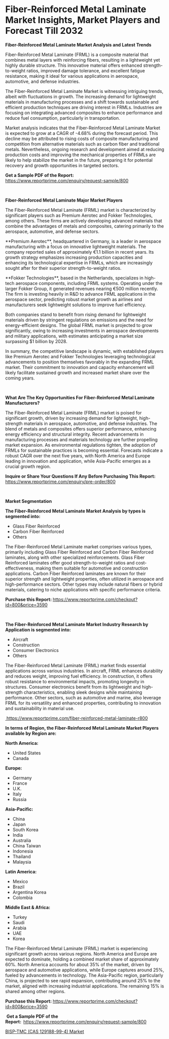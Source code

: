 <p><h1>Fiber-Reinforced Metal Laminate Market Insights, Market Players and Forecast Till 2032</h1></p><p><strong>Fiber-Reinforced Metal Laminate Market Analysis and Latest Trends</strong></p>
<p><p>Fiber-Reinforced Metal Laminate (FRML) is a composite material that combines metal layers with reinforcing fibers, resulting in a lightweight yet highly durable structure. This innovative material offers enhanced strength-to-weight ratios, improved damage tolerance, and excellent fatigue resistance, making it ideal for various applications in aerospace, automotive, and defense industries.</p><p>The Fiber-Reinforced Metal Laminate Market is witnessing intriguing trends, albeit with fluctuations in growth. The increasing demand for lightweight materials in manufacturing processes and a shift towards sustainable and efficient production techniques are driving interest in FRMLs. Industries are focusing on integrating advanced composites to enhance performance and reduce fuel consumption, particularly in transportation.</p><p>Market analysis indicates that the Fiber-Reinforced Metal Laminate Market is expected to grow at a CAGR of -4.68% during the forecast period. This decline may be attributed to rising costs of composite manufacturing and competition from alternative materials such as carbon fiber and traditional metals. Nevertheless, ongoing research and development aimed at reducing production costs and improving the mechanical properties of FRMLs are likely to help stabilize the market in the future, preparing it for potential recovery and growth opportunities in targeted sectors.</p></p>
<p><strong>Get a Sample PDF of the Report:&nbsp;</strong> <a href="https://www.reportprime.com/enquiry/request-sample/800?utm_campaign=2721&utm_medium=2&utm_source=Github&utm_content=ia&utm_term=18032025&utm_id=fiber-reinforced-metal-laminate">https://www.reportprime.com/enquiry/request-sample/800</a></p>
<p>&nbsp;</p>
<p><strong>Fiber-Reinforced Metal Laminate Major Market Players</strong></p>
<p><p>The Fiber-Reinforced Metal Laminate (FRML) market is characterized by significant players such as Premium Aerotec and Fokker Technologies, among others. These firms are actively developing advanced materials that combine the advantages of metals and composites, catering primarily to the aerospace, automotive, and defense sectors.</p><p>**Premium Aerotec**, headquartered in Germany, is a leader in aerospace manufacturing with a focus on innovative lightweight materials. The company reported sales of approximately €1.1 billion in recent years. Its growth strategy emphasizes increasing production capacities and enhancing its technological expertise in FRMLs, which are increasingly sought after for their superior strength-to-weight ratios.</p><p>**Fokker Technologies**, based in the Netherlands, specializes in high-tech aerospace components, including FRML systems. Operating under the larger Fokker Group, it generated revenues nearing €500 million recently. The firm is investing heavily in R&D to advance FRML applications in the aerospace sector, predicting robust market growth as airlines and manufacturers seek lightweight solutions to improve fuel efficiency.</p><p>Both companies stand to benefit from rising demand for lightweight materials driven by stringent regulations on emissions and the need for energy-efficient designs. The global FRML market is projected to grow significantly, owing to increasing investments in aerospace developments and military applications, with estimates anticipating a market size surpassing $1 billion by 2028.</p><p>In summary, the competitive landscape is dynamic, with established players like Premium Aerotec and Fokker Technologies leveraging technological advancements to position themselves favorably in the expanding FRML market. Their commitment to innovation and capacity enhancement will likely facilitate sustained growth and increased market share over the coming years.</p></p>
<p>&nbsp;</p>
<p><strong>What Are The Key Opportunities For Fiber-Reinforced Metal Laminate Manufacturers?</strong></p>
<p><p>The Fiber-Reinforced Metal Laminate (FRML) market is poised for significant growth, driven by increasing demand for lightweight, high-strength materials in aerospace, automotive, and defense industries. The blend of metals and composites offers superior performance, enhancing energy efficiency and structural integrity. Recent advancements in manufacturing processes and materials technology are further propelling market expansion. As environmental regulations tighten, the adoption of FRMLs for sustainable practices is becoming essential. Forecasts indicate a robust CAGR over the next five years, with North America and Europe leading in innovation and application, while Asia-Pacific emerges as a crucial growth region.</p></p>
<p><strong>Inquire or Share Your Questions If Any Before Purchasing This Report:</strong> <a href="https://www.reportprime.com/enquiry/pre-order/800?utm_campaign=2721&utm_medium=2&utm_source=Github&utm_content=ia&utm_term=18032025&utm_id=fiber-reinforced-metal-laminate">https://www.reportprime.com/enquiry/pre-order/800</a></p>
<p>&nbsp;</p>
<p><strong>Market Segmentation</strong></p>
<p><strong>The Fiber-Reinforced Metal Laminate Market Analysis by types is segmented into:</strong></p>
<p><ul><li>Glass Fiber Reinforced</li><li>Carbon Fiber Reinforced</li><li>Others</li></ul></p>
<p><p>The Fiber-Reinforced Metal Laminate market comprises various types, primarily including Glass Fiber Reinforced and Carbon Fiber Reinforced laminates, along with other specialized reinforcements. Glass Fiber Reinforced laminates offer good strength-to-weight ratios and cost-effectiveness, making them suitable for automotive and construction applications. Carbon Fiber Reinforced laminates are known for their superior strength and lightweight properties, often utilized in aerospace and high-performance sectors. Other types may include natural fibers or hybrid materials, catering to niche applications with specific performance criteria.</p></p>
<p><strong>Purchase this Report:&nbsp;</strong><a href="https://www.reportprime.com/checkout?id=800&price=3590&utm_campaign=2721&utm_medium=2&utm_source=Github&utm_content=ia&utm_term=18032025&utm_id=fiber-reinforced-metal-laminate">https://www.reportprime.com/checkout?id=800&price=3590</a></p>
<p>&nbsp;</p>
<p><strong>The Fiber-Reinforced Metal Laminate Market Industry Research by Application is segmented into:</strong></p>
<p><ul><li>Aircraft</li><li>Construction</li><li>Consumer Electronics</li><li>Others</li></ul></p>
<p><p>The Fiber-Reinforced Metal Laminate (FRML) market finds essential applications across various industries. In aircraft, FRML enhances durability and reduces weight, improving fuel efficiency. In construction, it offers robust resistance to environmental impacts, promoting longevity in structures. Consumer electronics benefit from its lightweight and high-strength characteristics, enabling sleek designs while maintaining performance. Other sectors, such as automotive and marine, also leverage FRML for its versatility and enhanced properties, contributing to innovation and sustainability in material use.</p></p>
<p><a href="https://www.reportprime.com/fiber-reinforced-metal-laminate-r800?utm_campaign=2721&utm_medium=2&utm_source=Github&utm_content=ia&utm_term=18032025&utm_id=fiber-reinforced-metal-laminate">&nbsp;https://www.reportprime.com/fiber-reinforced-metal-laminate-r800</a></p>
<p><strong>In terms of Region, the Fiber-Reinforced Metal Laminate Market Players available by Region are:</strong></p>
<p>
    <p> <strong> North America: </strong>
        <ul>
            <li>United States</li>
            <li>Canada</li>
        </ul>
        </p> 
    <p> <strong> Europe: </strong>
        <ul>
            <li>Germany</li>
            <li>France</li>
            <li>U.K.</li>
            <li>Italy</li>
            <li>Russia</li>
        </ul>
        </p> 
    <p> <strong> Asia-Pacific: </strong>
        <ul>
            <li>China</li>
            <li>Japan</li>
            <li>South Korea</li>
            <li>India</li>
            <li>Australia</li>
            <li>China Taiwan</li>
            <li>Indonesia</li>
            <li>Thailand</li>
            <li>Malaysia</li>
        </ul>
        </p> 
    <p> <strong> Latin America: </strong>
        <ul>
            <li>Mexico</li>
            <li>Brazil</li>
            <li>Argentina Korea</li>
            <li>Colombia</li>
        </ul>
        </p> 
    <p> <strong> Middle East & Africa: </strong>
        <ul>
            <li>Turkey</li>
            <li>Saudi</li>
            <li>Arabia</li>
            <li>UAE</li>
            <li>Korea</li>
        </ul>
    </p>
    </p>
<p><p>The Fiber-Reinforced Metal Laminate (FRML) market is experiencing significant growth across various regions. North America and Europe are expected to dominate, holding a combined market share of approximately 60%. North America accounts for about 35% of the market, driven by aerospace and automotive applications, while Europe captures around 25%, fueled by advancements in technology. The Asia-Pacific region, particularly China, is projected to see rapid expansion, contributing around 25% to the market, aligned with increasing industrial applications. The remaining 15% is shared among other regions.</p></p>
<p><strong>Purchase this Report: </strong><a href="https://www.reportprime.com/checkout?id=800&price=3590&utm_campaign=2721&utm_medium=2&utm_source=Github&utm_content=ia&utm_term=18032025&utm_id=fiber-reinforced-metal-laminate">https://www.reportprime.com/checkout?id=800&price=3590</a></p>
<p>&nbsp;<strong>Get a Sample PDF of the Report:&nbsp;&nbsp;</strong><a href="https://www.reportprime.com/enquiry/request-sample/800?utm_campaign=2721&utm_medium=2&utm_source=Github&utm_content=ia&utm_term=18032025&utm_id=fiber-reinforced-metal-laminate">https://www.reportprime.com/enquiry/request-sample/800</a></p>
<p><strong></strong></p>
<p><p><a href="https://github.com/oliveroste6/Market-Research-Report-List-1/blob/main/bisp-tmc-cas-129188-99-4-market.md?utm_campaign=2721&utm_medium=2&utm_source=Github&utm_content=ia&utm_term=18032025&utm_id=fiber-reinforced-metal-laminate">BISP-TMC (CAS 129188-99-4) Market</a></p></p>